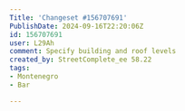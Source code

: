 ```yaml
---
Title: 'Changeset #156707691'
PublishDate: 2024-09-16T22:20:06Z
id: 156707691
user: L29Ah
comment: Specify building and roof levels
created_by: StreetComplete_ee 58.22
tags:
- Montenegro
- Bar

---
```

